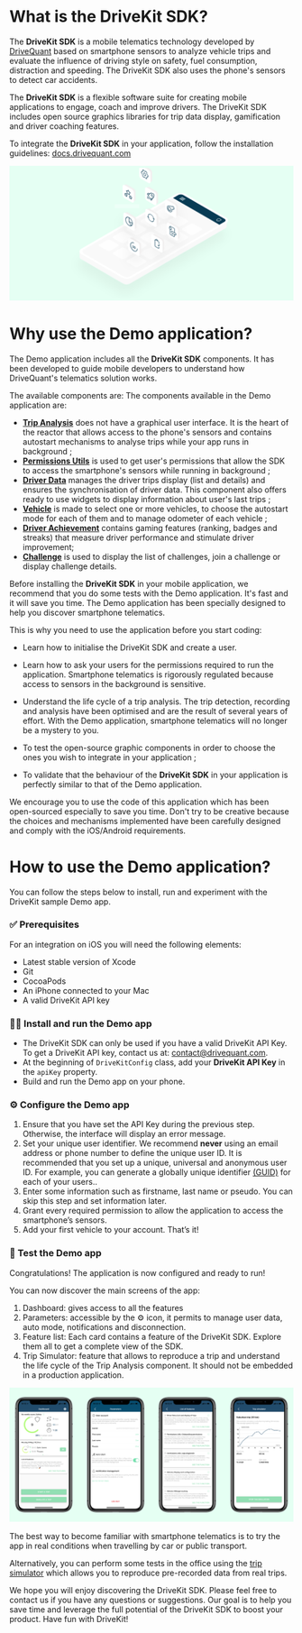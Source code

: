 # What is the DriveKit SDK?
The **DriveKit SDK** is a mobile telematics technology developed by [DriveQuant](https://www.drivequant.com/) based on smartphone sensors to analyze vehicle trips and evaluate the influence of driving style on safety, fuel consumption, distraction and speeding. 
The DriveKit SDK also uses the phone's sensors to detect car accidents.

The **DriveKit SDK** is a flexible software suite for creating mobile applications to engage, coach and improve drivers. 
The DriveKit SDK includes open source graphics libraries for trip data display, gamification and driver coaching features.

To integrate the **DriveKit SDK** in your application, follow the installation guidelines: [docs.drivequant.com](https://docs.drivequant.com)

![Illustration](doc/illustration.png)

# Why use the Demo application?

The Demo application includes all the **DriveKit SDK** components. It has been developed to guide mobile developers to understand how DriveQuant's telematics solution works.

The available components are:
The components available in the Demo application are:
* **[Trip Analysis](https://docs.drivequant.com/trip-analysis/introduction)** does not have a graphical user interface. It is the heart of the reactor that allows access to the phone's sensors and contains autostart mechanisms to analyse trips while your app runs in background ;
* **[Permissions Utils](https://docs.drivequant.com/permissions-utils/introduction)** is used to get user's permissions that allow the SDK to access the smartphone's sensors while running in background ;
* **[Driver Data](https://docs.drivequant.com/driver-data/introduction)** manages the driver trips display (list and details) and ensures the synchronisation of driver data. This component also offers ready to use widgets to display information about user's last trips ;
* **[Vehicle](https://docs.drivequant.com/vehicle/introduction)** is made to select one or more vehicles, to choose the autostart mode for each of them and to manage odometer of each vehicle ;
* **[Driver Achievement](https://docs.drivequant.com/driver-achievement/introduction)** contains gaming features (ranking, badges and streaks) that measure driver performance and stimulate driver improvement;
* **[Challenge](https://docs.drivequant.com/introduction)** is used to display the list of challenges, join a challenge or display challenge details.

Before installing the **DriveKit SDK** in your mobile application, we recommend that you do some tests with the Demo application. It's fast and it will save you time. The Demo application has been specially designed to help you discover smartphone telematics. 

This is why you need to use the application before you start coding:
* Learn how to initialise the DriveKit SDK and create a user.
* Learn how to ask your users for the permissions required to run the application. Smartphone telematics is rigorously regulated because access to sensors in the background is sensitive. 
* Understand the life cycle of a trip analysis. The trip detection, recording and analysis have been optimised and are the result of several years of effort. With the Demo application, smartphone telematics will no longer be a mystery to you.

* To test the open-source graphic components in order to choose the ones you wish to integrate in your application ;
* To validate that the behaviour of the **DriveKit SDK** in your application is perfectly similar to that of the Demo application.

We encourage you to use the code of this application which has been open-sourced especially to save you time. Don't try to be creative because the choices and mechanisms implemented have been carefully designed and comply with the iOS/Android requirements.

# How to use the Demo application?

You can follow the steps below to install, run and experiment with the DriveKit sample Demo app.


### ✅  Prerequisites
For an integration on iOS you will need the following elements:
* Latest stable version of Xcode
* Git
* CocoaPods
* An iPhone connected to your Mac
* A valid DriveKit API key


### 🧑‍💻 Install and run the Demo app

* The DriveKit SDK can only be used if you have a valid DriveKit API Key. To get a DriveKit API key, contact us at: contact@drivequant.com.
* At the beginning of `DriveKitConfig` class, add your **DriveKit API Key** in the `apiKey` property.
* Build and run the Demo app on your phone.

### ⚙️ Configure the Demo app
1. Ensure that you have set the API Key during the previous step. Otherwise, the interface will display an error message.
2. Set your unique user identifier. We recommend **never** using an email address or phone number to define the unique user ID. It is recommended that you set up a unique, universal and anonymous user ID. For example, you can generate a globally unique identifier [(GUID)](https://www.guidgenerator.com/online-guid-generator.aspx) for each of your users..
3. Enter some information such as firstname, last name or pseudo. You can skip this step and set information later.
4. Grant every required permission to allow the application to access the smartphone’s sensors.
5. Add your first vehicle to your account.
That’s it!


### 🚗 Test the Demo app

Congratulations! The application is now configured and ready to run!

You can now discover the main screens of the app:
1. Dashboard: gives access to all the features
2. Parameters: accessible by the ⚙️ icon, it permits to manage user data, auto mode, notifications and disconnection.
3. Feature list: Each card contains a feature of the DriveKit SDK. Explore them all to get a complete view of the SDK.
4. Trip Simulator: feature that allows to reproduce a trip and understand the life cycle of the Trip Analysis component. It should not be embedded in a production application.

![Demo App](doc/Doc-github-ios.png)

The best way to become familiar with smartphone telematics is to try the app in real conditions when travelling by car or public transport.

Alternatively, you can perform some tests in the office using the [trip simulator](https://docs.drivequant.com/trip-analysis/trip-simulator) which allows you to reproduce pre-recorded data from real trips.

We hope you will enjoy discovering the DriveKit SDK. Please feel free to contact us if you have any questions or suggestions. Our goal is to help you save time and leverage the full potential of the DriveKit SDK to boost your product.
Have fun with DriveKit!